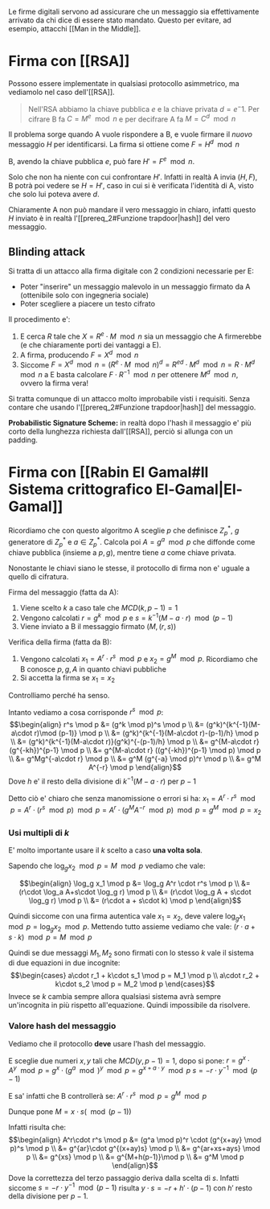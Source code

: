 Le firme digitali servono ad assicurare che un messaggio sia effettivamente arrivato da chi dice di essere stato mandato. Questo per evitare, ad esempio, attacchi [[Man in the Middle]].

# Firma con [[RSA]]
Possono essere implementate in qualsiasi protocollo asimmetrico, ma vediamolo nel caso dell'[[RSA]]. 

>Nell'RSA abbiamo la chiave pubblica $e$ e la chiave privata $d = e^-1$. Per cifrare B fa $C = M^e \mod n$ e per decifrare A fa $M = C^d \mod n$

Il problema sorge quando A vuole rispondere a B, e vuole firmare il *nuovo* messaggio $H$ per identificarsi. La firma si ottiene come $F = H^d \mod n$

B, avendo la chiave pubblica $e$, può fare $H' = F^e \mod n$. 

Solo che non ha niente con cui confrontare $H'$. Infatti in realtà A invia $(H,F)$, B potrà poi vedere se $H = H'$, caso in cui si è verificata l'identità di A, visto che solo lui poteva avere $d$. 

Chiaramente A non può mandare il vero messaggio in chiaro, infatti questo $H$ inviato è in realtà l'[[prereq_2#Funzione trapdoor|hash]] del vero messaggio.
## Blinding attack
Si tratta di un attacco alla firma digitale con 2 condizioni necessarie per E:
- Poter "inserire" un messaggio malevolo in un messaggio firmato da A (ottenibile solo con ingegneria sociale)
- Poter scegliere a piacere un testo cifrato

Il procedimento e':
1. E cerca $R$ tale che $X = R^e\cdot M \mod n$ sia un messaggio che A firmerebbe (e che chiaramente porti dei vantaggi a E). 
2. A firma, producendo $F = X^d \mod n$ 
3. Siccome $F = X^d \mod n = (R^e\cdot M \mod n)^d = R^{ed}\cdot M ^d \mod n = R\cdot M^d \mod n$ a E basta calcolare $F \cdot R^{-1} \mod n$ per ottenere $M^d \mod n$, ovvero la firma vera!

Si tratta comunque di un attacco molto improbabile visti i requisiti. Senza contare che usando l'[[prereq_2#Funzione trapdoor|hash]] del messaggio. 

**Probabilistic Signature Scheme:** in realtà dopo l'hash il messaggio e' più corto della lunghezza richiesta dall'[[RSA]], perciò si allunga con un padding.
# Firma con [[Rabin El Gamal#Il Sistema crittografico El-Gamal|El-Gamal]]
Ricordiamo che con questo algoritmo A sceglie $p$ che definisce $Z^*_p$, $g$ generatore di $Z^*_p$ e $a \in Z^*_p$. Calcola poi $A = g^a \mod p$ che diffonde come chiave pubblica (insieme a $p,g$), mentre tiene $a$ come chiave privata.

Nonostante le chiavi siano le stesse, il protocollo di firma non e' uguale a quello di cifratura. 

Firma del messaggio (fatta da A):
1. Viene scelto $k$ a caso tale che $MCD(k, p-1) = 1$
2. Vengono calcolati $r = g^k \mod p$ e $s = k^{-1} (M-a\cdot r) \mod (p-1)$ 
3. Viene inviato a B il messaggio firmato $(M,(r,s))$

Verifica della firma (fatta da B):
1. Vengono calcolati $x_1 = A^r\cdot r^s \mod p$ e $x_2 = g^M \mod p$. Ricordiamo che B conosce $p,g,A$ in quanto chiavi pubbliche
2. Si accetta la firma se $x_1 = x_2$

Controlliamo perché ha senso. 

Intanto vediamo a cosa corrisponde $r^s \mod p$:
$$\begin{align}
r^s \mod p &= (g^k \mod p)^s \mod p \\
&= (g^k)^{k^{-1}(M-a\cdot r)\mod (p-1)} \mod p \\
&= (g^k)^{k^{-1}(M-a\cdot r)-(p-1)/h} \mod p \\
&= (g^k)^{k^{-1}(M-a\cdot r)}(g^k)^{-(p-1)/h} \mod p \\
&= g^{M-a\cdot r} (g^{-kh})^{p-1} \mod p \\
&= g^{M-a\cdot r} ((g^{-kh})^{p-1} \mod p) \mod p \\
&= g^Mg^{-a\cdot r} \mod p \\
&= g^M (g^{-a} \mod p)^r \mod p \\
&= g^M A^{-r} \mod p
\end{align}$$
Dove $h$ e' il resto della divisione di $k^{-1}(M-a\cdot r)$ per $p-1$

Detto ciò e' chiaro che senza manomissione o errori si ha:
$x_1 = A^r \cdot r^s \mod p =A^r \cdot (r^s \mod p) \mod p = A^r\cdot (g^M A^{-r} \mod p) \mod p = g^M \mod p = x_2$
### Usi multipli di $k$
E' molto importante usare il $k$ scelto a caso **una volta sola**. 

Sapendo che $\log_g x_2 \mod p = M\mod p$ vediamo che vale:

$$\begin{align}
\log_g x_1 \mod p &= \log_g A^r \cdot r^s \mod p \\
&= (r\cdot \log_a A+s\cdot \log_g r) \mod p \\
&= (r\cdot \log_g A + s\cdot \log_g r) \mod p \\
&= (r\cdot a + s\cdot k) \mod p
\end{align}$$

Quindi siccome con una firma autentica vale $x_1 = x_2$, deve valere $\log_g x_1 \mod p= \log_g x_2 \mod p$. Mettendo tutto assieme vediamo che vale:
$(r\cdot a + s\cdot k) \mod p = M \mod p$

Quindi se due messaggi $M_1,M_2$ sono firmati con lo stesso $k$ vale il sistema di due equazioni in due incognite:
$$\begin{cases}
a\cdot r_1 + k\cdot s_1 \mod p = M_1 \mod p \\
a\cdot r_2 + k\cdot s_2 \mod p = M_2 \mod p
\end{cases}$$
Invece se $k$ cambia sempre allora qualsiasi sistema avrà sempre un'incognita in più rispetto all'equazione. Quindi impossibile da risolvere. 
### Valore hash del messaggio
Vediamo che il protocollo **deve** usare l'hash del messaggio. 

E sceglie due numeri $x,y$ tali che $MCD(y,p-1) = 1$, dopo si pone:
$r = g^x \cdot A^y \mod p = g^x \cdot (g^a \mod )^y \mod p = g^{x+a\cdot y} \mod p$
$s = -r\cdot y^{-1} \mod (p-1)$ 

E sa' infatti che B controllerà se:
$A^r \cdot r^s \mod p = g^M \mod p$

Dunque pone $M = x\cdot s (\mod (p-1))$

Infatti risulta che:
$$\begin{align}
A^r\cdot r^s \mod p &= (g^a \mod p)^r \cdot (g^{x+ay} \mod p)^s \mod p \\
&= g^{ar}\cdot g^{(x+ay)s} \mod p \\
&= g^{ar+xs+ays} \mod p \\
&= g^{xs} \mod p \\
&= g^{M+h(p-1)}\mod p \\
&= g^M \mod p
\end{align}$$
Dove la correttezza del terzo passaggio deriva dalla scelta di $s$. Infatti siccome $s = -r\cdot y^{-1} \mod (p-1)$ risulta $y\cdot s = -r+h'\cdot (p-1)$ con $h'$ resto della divisione per $p-1$. 

